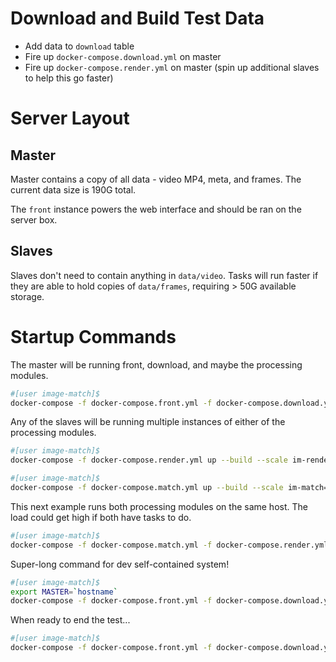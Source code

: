 # Download and Build Test Data

- Add data to `download` table
- Fire up `docker-compose.download.yml` on master
- Fire up `docker-compose.render.yml` on master (spin up additional slaves to help this go faster)

# Server Layout

## Master

Master contains a copy of all data - video MP4, meta, and frames.  The current data size is 190G total.

The `front` instance powers the web interface and should be ran on the server box.

## Slaves

Slaves don't need to contain anything in `data/video`.  Tasks will run faster if they are able to hold copies of `data/frames`, requiring > 50G available storage.

# Startup Commands

The master will be running front, download, and maybe the processing modules.

```bash
#[user image-match]$
docker-compose -f docker-compose.front.yml -f docker-compose.download.yml -f docker-compose.render.yml -f docker-compose.match.yml up --build
```

Any of the slaves will be running multiple instances of either of the processing modules.

```bash
#[user image-match]$
docker-compose -f docker-compose.render.yml up --build --scale im-render=2
```

```bash
#[user image-match]$
docker-compose -f docker-compose.match.yml up --build --scale im-match=2
```

This next example runs both processing modules on the same host.  The load could get high if both have tasks to do.

```bash
#[user image-match]$
docker-compose -f docker-compose.match.yml -f docker-compose.render.yml up --build --scale im-match=2 im-render=2
```

Super-long command for dev self-contained system!

```bash
#[user image-match]$
export MASTER=`hostname`
docker-compose -f docker-compose.front.yml -f docker-compose.download.yml -f docker-compose.render.yml -f docker-compose.match.yml -f docker-compose.sandbox.yml up --build
```

When ready to end the test...

```bash
#[user image-match]$
docker-compose -f docker-compose.front.yml -f docker-compose.download.yml -f docker-compose.render.yml -f docker-compose.match.yml -f docker-compose.sandbox.yml down --remove-orphans
```
